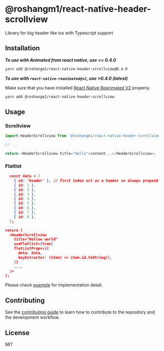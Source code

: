 # @roshangm1/react-native-header-scrollview

Library for big header like ios with Typescript support

## Installation

**_To use with Animated from react native, use <= 0.4.0_**

```sh
yarn add @roshangm1/react-native-header-scrollview@0.4.0

```

**_To use with `react-native-reanimated@v2`, use >0.4.0 (latest)_**

Make sure that you have installed [React Native Reanimated V2](https://docs.swmansion.com/react-native-reanimated/docs/installation) properly.

```sh
yarn add @roshangm1/react-native-header-scrollview
```

## Usage

### Scrollview

```js
import HeaderScrollview from '@roshangm1/react-native-header-scrollview';

// ...

return <HeaderScrollview title="Hello">content...</HeaderScrollview>;
```

### Flatlist

```json
  const data = [
    { id: 'header' }, // first index act as a header so always prepend extra item to your data
    { id: 1 },
    { id: 2 },
    { id: 3 },
    { id: 4 },
    { id: 5 },
    { id: 6 },
    { id: 7 },
    { id: 8 },
  ];

return (
  <HeaderScrollview
    title="Hellow world"
    useFlatlist={true}
    flatListProps={{
      data: data,
      keyExtractor: (item) => item.id.toString(),
    }}
    ....
  />
);
```

Please check [example](https://github.com/roshangm1/react-native-header-scrollview/tree/main/example) for implementation detail.

## Contributing

See the [contributing guide](CONTRIBUTING.md) to learn how to contribute to the repository and the development workflow.

## License

MIT
